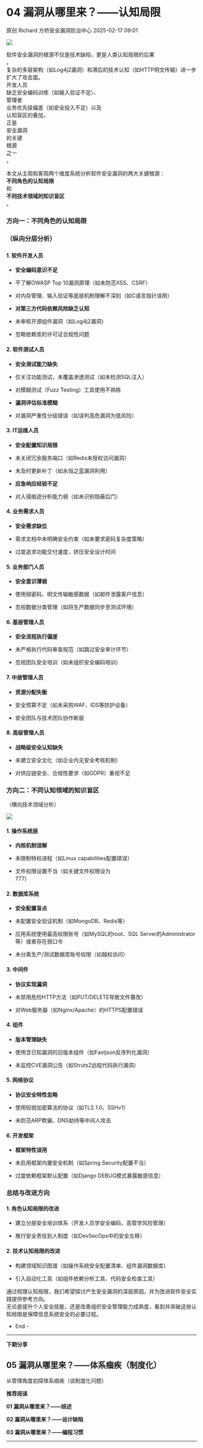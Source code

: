 #  04 漏洞从哪里来？——认知局限   
原创 Richard  方桥安全漏洞防治中心   2025-02-17 09:01  
  
![](https://mmbiz.qpic.cn/sz_mmbiz_png/2JVOUiaJORTuic8gA4TA5mqXAdoQhMuSIicE3woibicN5HRPZz8MHsWudqHgIMyG9ia1iaXhu1Fj381yIoxbVGLGb42og/640?wx_fmt=png&from=appmsg "")  
  
  
软件安全漏洞的根源不仅是技术缺陷，更是人类认知局限的后果  
。  
复杂的多层架构（如Log4j2漏洞）和滞后的技术认知（如HTTP明文传输）进一步扩大了攻击面。  
开发人员  
缺乏安全编码训练（如输入验证不足）、  
管理者  
业务优先级偏差（如安全投入不足）以及  
认知盲区的叠加，  
正是  
安全漏洞  
的关键  
根源  
之一  
。  
  
本文从主观和客观两个维度系统分析软件安全漏洞的两大关键根源：  
**不同角色的认知局限**  
和  
**不同技术领域的知识盲区**  
。  
### 方向一：不同角色的认知局限  
### （纵向分层分析）  
###   
#### 1. 软件开发人员  
- **安全编码意识不足**  
  
- 不了解OWASP Top 10漏洞原理（如未防范XSS、CSRF）  
  
- 对内存管理、输入验证等底层机制理解不深刻（如C语言指针误用）  
  
- **对第三方代码依赖风险缺乏认知**  
  
- 未审核开源组件漏洞（如Log4j2漏洞）  
  
- 忽略依赖库的许可证合规性问题  
  
#### 2. 软件测试人员  
- **安全测试能力缺失**  
  
- 仅关注功能测试，未覆盖渗透测试（如未检测SQL注入）  
  
- 对模糊测试（Fuzz Testing）工具使用不熟练  
  
- **漏洞评估标准模糊**  
  
- 对漏洞严重性分级错误（如误判高危漏洞为低风险）  
  
#### 3. IT运维人员  
- **安全配置知识局限**  
  
- 未关闭冗余服务端口（如Redis未授权访问漏洞）  
  
- 未及时更新补丁（如永恒之蓝漏洞利用）  
  
- **应急响应经验不足**  
  
- 对入侵痕迹分析能力弱（如未识别隐蔽后门）  
  
#### 4. 业务需求人员  
- **安全需求缺位**  
  
- 需求文档中未明确安全约束（如未要求密码复杂度策略）  
  
- 过度追求功能交付速度，挤压安全设计时间  
  
#### 5. 业务部门人员  
- **安全意识薄弱**  
  
- 使用弱密码、明文传输敏感数据（如邮件泄露客户信息）  
  
- 忽视数据分类管理（如将生产数据同步至测试环境）  
  
#### 6. 基层管理人员  
- **安全流程执行偏差**  
  
- 未严格执行代码审查规范（如跳过安全审计环节）  
  
- 忽视团队安全培训（如未组织安全编码培训）  
  
#### 7. 中层管理人员  
- **资源分配失衡**  
  
- 安全预算不足（如未采购WAF、IDS等防护设备）  
  
- 安全团队与技术团队协作断层  
  
#### 8. 高级管理人员  
- **战略级安全认知缺失**  
  
- 未建立安全文化（如企业内无安全考核机制）  
  
- 对供应链安全、合规性要求（如GDPR）重视不足  
  
### 方向二：不同认知领域的知识盲区  
  
（横向技术领域分析）  
  
![](https://mmbiz.qpic.cn/sz_mmbiz_png/2JVOUiaJORTuic8gA4TA5mqXAdoQhMuSIic8eHRd20Zo6QdojsZTkOADldQ44tDMCAAUFUeKyMI0Sy5byU9OBXexg/640?wx_fmt=png&from=appmsg "")  
#### 1. 操作系统层  
- **内核机制误解**  
  
- 未限制特权进程（如Linux capabilities配置错误）  
  
- 文件权限设置不当（如关键文件权限设为  
777）  
  
#### 2. 数据库系统  
- **安全配置盲点**  
  
- 未配置安全验证机制（如MongoDB、Redis等）  
  
- 应用系统使用最高权限账号（如MySQL的root、SQL Server的Administrator等）或者存在弱口令  
  
- 未分离生产/测试数据库账号权限（如越权访问）  
  
#### 3. 中间件  
- **协议实现漏洞**  
  
- 未禁用危险HTTP方法（如PUT/DELETE导致文件篡改）  
  
- 对Web服务器（如Nginx/Apache）的HTTPS配置错误  
  
#### 4. 组件  
- **版本管理缺失**  
  
- 使用含已知漏洞的旧版本组件（如Fastjson反序列化漏洞）  
  
- 未监控CVE漏洞公告（如Struts2远程代码执行漏洞）  
  
#### 5. 网络协议  
- **协议安全特性忽略**  
  
- 使用较弱加密算法的协议（如TLS 1.0、SSHv1）  
  
- 未防范ARP欺骗、DNS劫持等中间人攻击  
  
#### 6. 开发框架  
- **框架特性误用**  
  
- 未启用框架内置安全机制（如Spring Security配置不当）  
  
- 过度依赖框架默认配置（如Django DEBUG模式暴露敏感信息）  
  
### 总结与改进方向  
#### 1. 角色认知局限的改进  
- 建立分层安全培训体系（开发人员学安全编码，高管学风险管理）  
  
- 推行安全责任到人制度（如DevSecOps中的安全左移）  
  
#### 2. 技术认知局限的改进  
- 构建领域知识图谱（如操作系统安全配置清单、组件漏洞数据库）  
  
- 引入自动化工具（如组件依赖分析工具、代码安全检查工具）  
  
通过梳理认知局限，我们希望探讨产生安全漏洞的深层原因，并为改进软件安全实践提供参考方向。  
无论是提升个人安全技能，还是改善组织安全管理能力成熟度，看到并突破这些认知局限是保障信息系统安全的必要过程。  
  
  
- End -  
  
****  
  
**下期分享**  
## 05 漏洞从哪里来？——体系痼疾（制度化）  
  
从管理角度初探体系痼疾（谈制度化问题）  
  
  
**推荐阅读**  
  
**01 漏洞从哪里来？——综述**  
  
**02 漏洞从哪里来？——设计缺陷**  
  
**03 漏洞从哪里来？——编程习惯‍**  
  
****  
  
  
